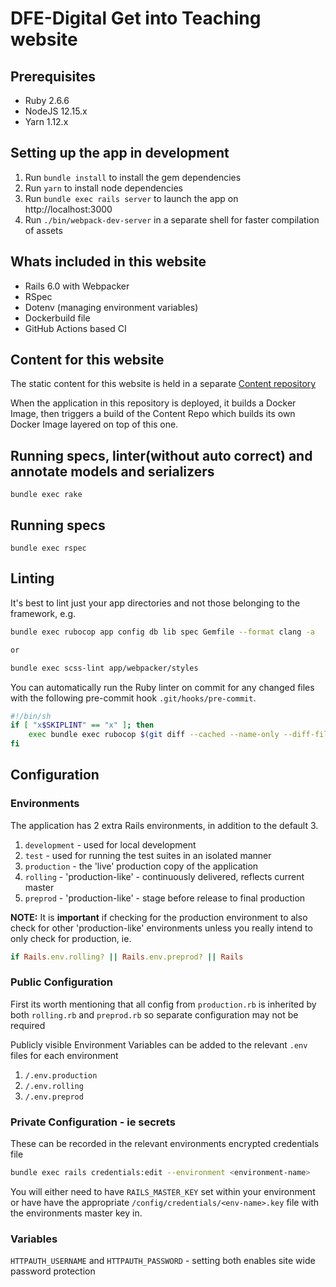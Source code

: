 #  DFE-Digital Get into Teaching website




## Prerequisites

- Ruby 2.6.6
- NodeJS 12.15.x
- Yarn 1.12.x

## Setting up the app in development

1. Run `bundle install` to install the gem dependencies
2. Run `yarn` to install node dependencies
4. Run `bundle exec rails server` to launch the app on http://localhost:3000
5. Run `./bin/webpack-dev-server` in a separate shell for faster compilation of assets

## Whats included in this website

- Rails 6.0 with Webpacker
- RSpec
- Dotenv (managing environment variables)
- Dockerbuild file
- GitHub Actions based CI

## Content for this website

The static content for this website is held in a separate [Content repository](https://github.com/DFE-Digital/get-into-teaching-content)

When the application in this repository is deployed, it builds a Docker Image,
then triggers a build of the Content Repo which builds its own Docker Image 
layered on top of this one.

## Running specs, linter(without auto correct) and annotate models and serializers
```
bundle exec rake
```

## Running specs
```
bundle exec rspec
```

## Linting

It's best to lint just your app directories and not those belonging to the framework, e.g.

```bash
bundle exec rubocop app config db lib spec Gemfile --format clang -a

or

bundle exec scss-lint app/webpacker/styles
```

You can automatically run the Ruby linter on commit for any changed files with 
the following pre-commit hook `.git/hooks/pre-commit`.

```bash
#!/bin/sh
if [ "x$SKIPLINT" == "x" ]; then
    exec bundle exec rubocop $(git diff --cached --name-only --diff-filter=ACM | egrep '\.rb|\.feature|\.rake' | grep -v 'db/schema.rb') Gemfile
fi
```

## Configuration

### Environments

The application has 2 extra Rails environments, in addition to the default 3.

1. `development` - used for local development
2. `test` - used for running the test suites in an isolated manner
3. `production` - the 'live' production copy of the application
4. `rolling` - 'production-like' - continuously delivered, reflects current master
5. `preprod` - 'production-like' - stage before release to final production

**NOTE:** It is **important** if checking for the production environment to also 
check for other 'production-like' environments unless you really intend to only
check for production, ie.

```ruby
if Rails.env.rolling? || Rails.env.preprod? || Rails
```

### Public Configuration

First its worth mentioning that all config from `production.rb` is inherited by
both `rolling.rb` and `preprod.rb` so separate configuration may not be required

Publicly visible Environment Variables can be added to the relevant `.env` 
files for each environment

1. `/.env.production`
2. `/.env.rolling`
3. `/.env.preprod`

### Private Configuration - ie secrets

These can be recorded in the relevant environments encrypted credentials file

```bash
bundle exec rails credentials:edit --environment <environment-name>
```

You will either need to have `RAILS_MASTER_KEY` set within your environment or
have have the appropriate `/config/credentials/<env-name>.key` file with the
environments master key in.

### Variables

`HTTPAUTH_USERNAME` and `HTTPAUTH_PASSWORD` - setting both enables site wide 
password protection



